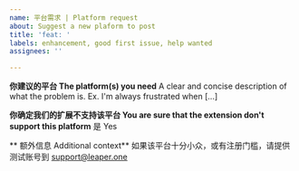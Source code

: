 ```yaml
---
name: 平台需求 | Platform request
about: Suggest a new plaform to post
title: 'feat: '
labels: enhancement, good first issue, help wanted
assignees: ''

---
```


**你建议的平台 The platform(s) you need**
A clear and concise description of what the problem is. Ex. I'm always frustrated when [...]

**你确定我们的扩展不支持该平台 You are sure that the extension don't support this platform**
是 Yes

** 额外信息 Additional context**
如果该平台十分小众，或有注册门槛，请提供测试账号到 support@leaper.one
